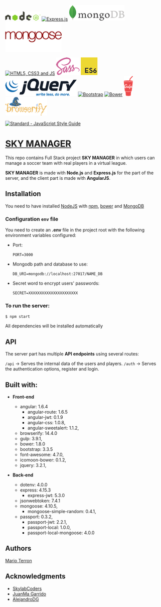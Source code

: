 [![Node.js](https://github.com/MarioTerron/logo-images/blob/master/logos/nodejs.png)](https://nodejs.org/) [![Express.js](https://github.com/MarioTerron/logo-images/blob/master/logos/expressjs.png)](http://expressjs.com/) [![MongoDB](https://github.com/MarioTerron/logo-images/blob/master/logos/mongodb.png)](https://www.mongodb.com/) [![Mongoose](https://github.com/MarioTerron/logo-images/blob/master/logos/mongoose.png)](https://www.mongoosejs.com/)

[![HTML5, CSS3 and JS](https://github.com/MarioTerron/logo-images/blob/master/logos/html5-css3-js.png)](https://www.w3.org/) [![SASS](https://github.com/MarioTerron/logo-images/blob/master/logos/sass.png)](http://sass-lang.com/) [![ES6](https://github.com/MarioTerron/logo-images/blob/master/logos/es6.png)](http://www.ecma-international.org/ecma-262/6.0/) [![jQuery](https://github.com/MarioTerron/logo-images/blob/master/logos/jquery.png)](http://jquery.com/) [![Bootstrap](https://github.com/MarioTerron/logo-images/blob/master/logos/bootstrap.png)](http://getbootstrap.com/) [![Bower](https://github.com/MarioTerron/logo-images/blob/master/logos/bower.png)](https://bower.io//) [![Gulp](https://github.com/MarioTerron/logo-images/blob/master/logos/gulpjs.png)](http://gulpjs.com/) [![Browserify](https://github.com/MarioTerron/logo-images/blob/master/logos/browserify.png)](http://www.browserify.org/)

[![Standard - JavaScript Style Guide](https://img.shields.io/badge/code%20style-standard-brightgreen.svg)](http://standardjs.com/)

# [SKY MANAGER](https://marioterron-skymanager.herokuapp.com/)

This repo contains Full Stack project **SKY MANAGER** in which users can manage a soccer team with real players in a virtual league.

**SKY MANAGER** is made with **Node.js** and **Express.js** for the part of the server, and the client part is made with **AngularJS**.

## Installation

You need to have installed [NodeJS](https://nodejs.org/) with [npm](https://www.npmjs.com/), [bower](https://bower.io/) and [MongoDB](https://www.mongodb.com/)

### Configuration `env` file

You need to create an **.env** file in the project root with the following environment variables configured:

- Port:

  ```
  PORT=3000
  ```

- Mongodb path and database to use:

  ```
  DB_URI=mongodb://localhost:27017/NAME_DB
  ```

- Secret word to encrypt users' passwords:

  ```
  SECRET=XXXXXXXXXXXXXXXXXXXXXX
  ```

### To run the server:

```
$ npm start
```

All dependencies will be installed automatically

## API

The server part has multiple **API endpoints** using several routes:

`/api` -> Serves the internal data of the users and players.
`/auth` -> Serves the authentication options, register and login.

## Built with:

- **Front-end**

    - angular: 1.6.4
      - angular-route: 1.6.5
      - angular-jwt: 0.1.9
      - angular-css: 1.0.8,
      - angular-sweetalert: 1.1.2,
    - browserify: 14.4.0
    - gulp: 3.9.1,
    - bower: 1.8.0
    - bootstrap: 3.3.5
    - font-awesome: 4.7.0,
    - icomoon-bower: 0.1.2,
    - jquery: 3.2.1,

- **Back-end**

  - dotenv: 4.0.0
  - express: 4.15.3
    - express-jwt: 5.3.0
  - jsonwebtoken: 7.4.1
  - mongoose: 4.10.5,
    - mongoose-simple-random: 0.4.1,
  - passport: 0.3.2,
    - passport-jwt: 2.2.1,
    - passport-local: 1.0.0,
    - passport-local-mongoose: 4.0.0

## Authors

[Mario Terron](https://github.com/MarioTerron)

## Acknowledgments

- [SkylabCoders](https://github.com/SkylabCoders)
- [JuanMa Garrido](https://github.com/juanmaguitar)
- [AlejandroDG](https://github.com/agandia9)
